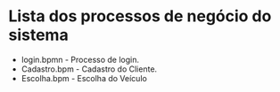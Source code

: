 # Lista dos processos de negócio do sistema

* login.bpmn - Processo de login.
* Cadastro.bpm - Cadastro do Cliente.
* Escolha.bpm - Escolha do Veículo 


